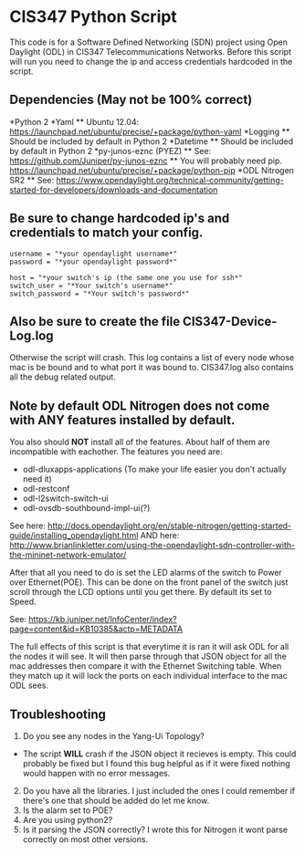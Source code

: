 # CIS347 Python Script

This code is for a Software Defined Networking (SDN) project using Open Daylight (ODL) in CIS347 Telecommunications Networks. Before this script will run you need to change the ip and access credentials hardcoded in the script.

## Dependencies (May not be 100% correct)
*Python 2
*Yaml
** Ubuntu 12.04: https://launchpad.net/ubuntu/precise/+package/python-yaml
*Logging
** Should be included by default in Python 2
*Datetime
** Should be included by default in Python 2
*py-junos-eznc (PYEZ)
** See: https://github.com/Juniper/py-junos-eznc
** You will probably need pip. https://launchpad.net/ubuntu/precise/+package/python-pip
*ODL Nitrogen SR2
** See: https://www.opendaylight.org/technical-community/getting-started-for-developers/downloads-and-documentation


## Be sure to change hardcoded ip's and credentials to match your config.
```odl_ip = "*your ip here*"
username = "*your opendaylight username*"
password = "*your opendaylight password*"

host = "*your switch's ip (the same one you use for ssh*"
switch_user = "*Your switch's username*"
switch_password = "*Your switch's password*"
```

## Also be sure to create the file CIS347-Device-Log.log
Otherwise the script will crash. This log contains a list of every node whose mac is be bound and to what port it was bound to. CIS347.log also contains all the debug related output.

## Note by default ODL Nitrogen does not come with **ANY** features installed by default.
You also should **NOT** install all of the features. About half of them are incompatible with eachother. 
The features you need are:
* odl-dluxapps-applications (To make your life easier you don't actually need it)
* odl-restconf
* odl-l2switch-switch-ui
* odl-ovsdb-southbound-impl-ui(?) 

See here: http://docs.opendaylight.org/en/stable-nitrogen/getting-started-guide/installing_opendaylight.html
AND here: http://www.brianlinkletter.com/using-the-opendaylight-sdn-controller-with-the-mininet-network-emulator/

After that all you need to do is set the LED alarms of the switch to Power over Ethernet(POE). This can be done on the front panel of the switch just scroll through the LCD options until you get there. By default its set to Speed. 

See: https://kb.juniper.net/InfoCenter/index?page=content&id=KB10385&actp=METADATA

The full effects of this script is that everytime it is ran it will ask ODL for all the nodes it will see. It will then parse through that JSON object for all the mac addresses then compare it with the Ethernet Switching table. When they match up it will lock the ports on each individual interface to the mac ODL sees. 

## Troubleshooting
1. Do you see any nodes in the Yang-Ui Topology?
* The script **WILL** crash if the JSON object it recieves is empty. This could probably be fixed but I found this bug helpful as if it were fixed nothing would happen with no error messages.
2. Do you have all the libraries. I just included the ones I could remember if there's one that should be added do let me know.
3. Is the alarm set to POE?
4. Are you using python2?
5. Is it parsing the JSON correctly? I wrote this for Nitrogen it wont parse correctly on most other versions.

